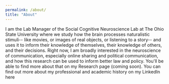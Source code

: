 ```yaml
---
permalink: /about/
title: "About"
---
```


I am the Lab Manager of the Social Cognitive Neuroscience Lab at The Ohio State University where we study how the brain processes naturalistic stimuli-- like movies, or images of real objects, or listening to a story-- and uses it to inform their knowledge of themselves, their knowledge of others, and their decisions. Right now, I am broadly interested in the neuroscience of communication, especially online sharing and political communication, and how this research can be used to inform better law and policy. You'll be able to find more about that on my Research page (coming soon). You can find out more about my professional and academic history on my LinkedIn here
